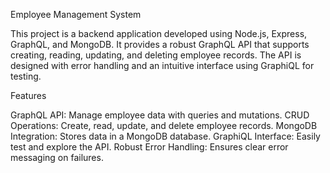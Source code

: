 Employee Management System

This project is a backend application developed using Node.js, Express, GraphQL, and MongoDB. It provides a robust GraphQL API that supports creating, reading, updating, and deleting employee records. The API is designed with error handling and an intuitive interface using GraphiQL for testing.

Features

GraphQL API: Manage employee data with queries and mutations.
CRUD Operations: Create, read, update, and delete employee records.
MongoDB Integration: Stores data in a MongoDB database.
GraphiQL Interface: Easily test and explore the API.
Robust Error Handling: Ensures clear error messaging on failures.
